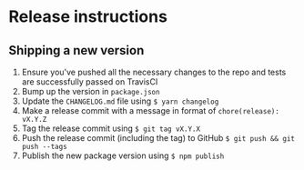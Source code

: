 # Release instructions

## Shipping a new version

1. Ensure you've pushed all the necessary changes to the repo and tests are successfully passed on TravisCI
2. Bump up the version in `package.json`
3. Update the `CHANGELOG.md` file using `$ yarn changelog`
4. Make a release commit with a message in format of `chore(release): vX.Y.Z`
5. Tag the release commit using `$ git tag vX.Y.X`
6. Push the release commit (including the tag) to GitHub `$ git push && git push --tags`
7. Publish the new package version using `$ npm publish`
